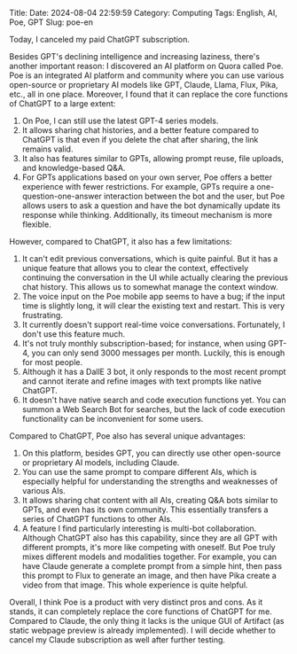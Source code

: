Title: 
Date: 2024-08-04 22:59:59
Category: Computing
Tags: English, AI, Poe, GPT
Slug: poe-en

Today, I canceled my paid ChatGPT subscription.

Besides GPT's declining intelligence and increasing laziness, there's another important reason: I discovered an AI platform on Quora called Poe. Poe is an integrated AI platform and community where you can use various open-source or proprietary AI models like GPT, Claude, Llama, Flux, Pika, etc., all in one place. Moreover, I found that it can replace the core functions of ChatGPT to a large extent:

1. On Poe, I can still use the latest GPT-4 series models.
2. It allows sharing chat histories, and a better feature compared to ChatGPT is that even if you delete the chat after sharing, the link remains valid.
3. It also has features similar to GPTs, allowing prompt reuse, file uploads, and knowledge-based Q&A.
4. For GPTs applications based on your own server, Poe offers a better experience with fewer restrictions. For example, GPTs require a one-question-one-answer interaction between the bot and the user, but Poe allows users to ask a question and have the bot dynamically update its response while thinking. Additionally, its timeout mechanism is more flexible.

However, compared to ChatGPT, it also has a few limitations:

1. It can't edit previous conversations, which is quite painful. But it has a unique feature that allows you to clear the context, effectively continuing the conversation in the UI while actually clearing the previous chat history. This allows us to somewhat manage the context window.
2. The voice input on the Poe mobile app seems to have a bug; if the input time is slightly long, it will clear the existing text and restart. This is very frustrating.
3. It currently doesn't support real-time voice conversations. Fortunately, I don't use this feature much.
4. It's not truly monthly subscription-based; for instance, when using GPT-4, you can only send 3000 messages per month. Luckily, this is enough for most people.
5. Although it has a DallE 3 bot, it only responds to the most recent prompt and cannot iterate and refine images with text prompts like native ChatGPT.
6. It doesn't have native search and code execution functions yet. You can summon a Web Search Bot for searches, but the lack of code execution functionality can be inconvenient for some users.

Compared to ChatGPT, Poe also has several unique advantages:

1. On this platform, besides GPT, you can directly use other open-source or proprietary AI models, including Claude.
2. You can use the same prompt to compare different AIs, which is especially helpful for understanding the strengths and weaknesses of various AIs.
3. It allows sharing chat content with all AIs, creating Q&A bots similar to GPTs, and even has its own community. This essentially transfers a series of ChatGPT functions to other AIs.
4. A feature I find particularly interesting is multi-bot collaboration. Although ChatGPT also has this capability, since they are all GPT with different prompts, it's more like competing with oneself. But Poe truly mixes different models and modalities together. For example, you can have Claude generate a complete prompt from a simple hint, then pass this prompt to Flux to generate an image, and then have Pika create a video from that image. This whole experience is quite helpful.

Overall, I think Poe is a product with very distinct pros and cons. As it stands, it can completely replace the core functions of ChatGPT for me. Compared to Claude, the only thing it lacks is the unique GUI of Artifact (as static webpage preview is already implemented). I will decide whether to cancel my Claude subscription as well after further testing.